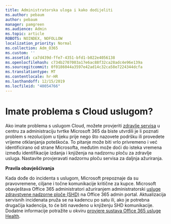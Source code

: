 ```yaml
---
title: Administratorska uloga i kako dodijeliti
ms.author: pebaum
author: pebaum
manager: pamgreen
ms.audience: Admin
ms.topic: article
ROBOTS: NOINDEX, NOFOLLOW
localization_priority: Normal
ms.collection: Adm_O365
ms.custom: ''
ms.assetid: ca7d439d-ffe7-4351-bfd1-b022e4056138
ms.openlocfilehash: c734b2707003a17e6ac88f32ca28adc4e96e139a
ms.sourcegitcommit: 0f0186044a3597e42ad14c32ca58e7224344dcfa
ms.translationtype: MT
ms.contentlocale: hr-HR
ms.lasthandoff: 12/15/2019
ms.locfileid: "40054766"
---
```

# <a name="experiencing-problems-with-a-cloud-service"></a>Imate problema s Cloud uslugom?

Ako imate problema s uslugom Cloud, možete provjeriti [zdravlje servisa](https://admin.microsoft.com/AdminPortal/Home#/servicehealth) u centru za administraciju tvrtke Microsoft 365 da biste utvrdili je li poznati problem s rezolucijom u tijeku prije nego što nazovete podršku ili provedete vrijeme otklanjanja poteškoća. To pitanje može biti vrlo privremeno i već identificirano od strane Microsofta, međutim može doći do isteka vremena između identifikacije izdanja i knjiženja na nadzornu ploču za zdravlje usluga. Nastavite provjeravati nadzornu ploču servisa za daljnja ažuriranja.

**Pravila obavješćivanja**

Kada dođe do incidenta s uslugom, Microsoft prepoznaje da su pravovremene, ciljane i točne komunikacije kritične za kupce. Microsoft obavještava Office 365 administratori ažuriranjem administratorski [usluge zdravstvene nadzorne ploče (SHD)](https://admin.microsoft.com/AdminPortal/Home#/servicehealth) na Office 365 admin portal. Aktualizacija servisnih incidenata pruža se na kadencu po satu ili, ako je potrebna drugačija kadencija, to će biti navedeno u knjiženju SHD komunikacije. Dodatne informacije potražite u okviru [provjere sustava Office 365 usluge Health](https://docs.microsoft.com/office365/enterprise/view-service-health).

